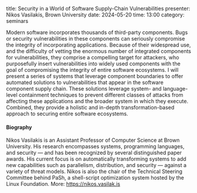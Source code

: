 title: Security in a World of Software Supply-Chain Vulnerabilities
presenter: Nikos Vasilakis, Brown University
date: 2024-05-20
time: 13:00
category: seminars

Modern software incorporates thousands of third-party components. Bugs
or security vulnerabilities in these components can seriously
compromise the integrity of incorporating applications. Because of
their widespread use, and the difficulty of vetting the enormous
number of integrated components for vulnerabilities, they comprise a
compelling target for attackers, who purposefully insert
vulnerabilities into widely used components with the goal of
compromising the integrity of entire software ecosystems. I will
present a series of systems that leverage component boundaries to
offer automated solutions to vulnerabilities that appear in the
software component supply chain. These solutions leverage system- and
language-level containment techniques to prevent different classes of
attacks from affecting these applications and the broader system in
which they execute. Combined, they provide a holistic and in-depth
transformation-based approach to securing entire software ecosystems.

#### Biography
Nikos Vasilakis is an Assistant Professor of Computer Science at Brown
University. His research encompasses systems, programming languages,
and security — and has been recognized by several distinguished paper
awards. His current focus is on automatically transforming systems to add
new capabilities such as parallelism, distribution, and security — against
a variety of threat models. Nikos is also the chair of the Technical Steering
Committee behind PaSh, a shell-script optimization system hosted by the
Linux Foundation. More: https://nikos.vasilak.is
